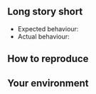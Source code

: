 ## Long story short

<!-- Please describe your problem and why the fix is important. -->

* Expected behaviour:
* Actual behaviour:

## How to reproduce

<!-- Please describe steps to reproduce the issue.
     If you have a script that does that please include it here within
     markdown code markup -->

## Your environment

<!-- Describe the environment you have that lead to your issue.
     This includes project version, OS, proxy server and other bits that
     are related to your case. -->
